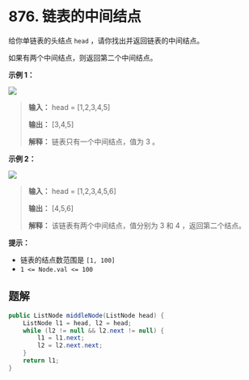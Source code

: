 # 876. 链表的中间结点

给你单链表的头结点 `head` ，请你找出并返回链表的中间结点。

如果有两个中间结点，则返回第二个中间结点。

**示例 1：**

![](https://assets.leetcode.com/uploads/2021/07/23/lc-midlist1.jpg)
> **输入：** head = \[1,2,3,4,5]
> 
> **输出：** \[3,4,5]
> 
> **解释：** 链表只有一个中间结点，值为 3 。
>

**示例 2：**

![](https://assets.leetcode.com/uploads/2021/07/23/lc-midlist2.jpg)
> **输入：** head = \[1,2,3,4,5,6]
> 
> **输出：** \[4,5,6]
> 
> **解释：** 该链表有两个中间结点，值分别为 3 和 4 ，返回第二个结点。
>

**提示：**

*   链表的结点数范围是 `[1, 100]`
*   `1 <= Node.val <= 100`

## 题解

```java
public ListNode middleNode(ListNode head) {
    ListNode l1 = head, l2 = head;
    while (l2 != null && l2.next != null) {
        l1 = l1.next;
        l2 = l2.next.next;
    }
    return l1;
}
```